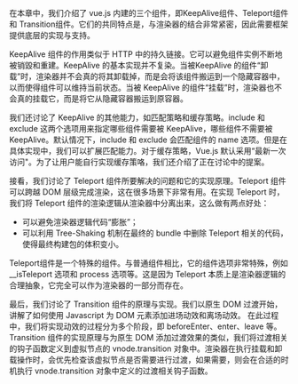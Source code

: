 在本章中，我们介绍了 vue.js 内建的三个组件，即KeepAlive组件、Teleport组件和 Transition组件。它们的共同特点是，与渲染器的结合非常紧密，因此需要框架提供底层的实现与支持。

KeepAlive 组件的作用类似于 HTTP 中的持久链接。它可以避免组件实例不断地被销毀和重建。KeepAlive 的基本实现并不复染。当被KeepAlive 的组件“卸载”时，渲染器并不会真的将其卸载掉，而是会将该组件搬运到一个隐藏容器中，以而使得组件可以维持当前状态。当被 KeepAlive 的组件“挂载”时，渲染器也不会真的挂载它，而是将它从隐藏容器搬运到原容器。

我们还讨论了 KeepAlive 的其他能力，如匹配策略和缓存策略。include 和 exclude 这两个选项用来指定哪些组件需要被 KeepAlive，哪些组件不需要被 KeepAlive。默认情况下，include 和 exclude 会匹配组件的 name 选项。但是在具体实现中，我们可以扩展匹配能力。对于缓存策略，Vue.js 默认采用“最新一次访问"。为了让用户能自行实现缓存策咯，我们还介绍了正在讨论中的提案。

接看，我们讨论了 Teleport 组件所要解决的问题和它的实现原理。Teleport 组件可以跨越 DOM 层级完成渲染，这在很多场景下非常有用。在实现 Teleport 时，我们将 Teleport 组件的渲染逻辑从渲染器中分离出来，这么做有两点好处：

- 可以避免渲染器逻辑代码“膨胀”；
- 可以利用 Tree-Shaking 机制在最终的 bundle 中删除 Teleport 相关的代码，使得最终构建包的体积变小。

Teleport组件是一个特殊的组件。与普通组件相比，它的组件选项非常特殊，例如 __isTeleport 选项和 process 选项等。这是因为 Teleport 本质上是渲染器逻辑的合理抽象，它完全可以作为渲染器的一部分而存在。

最后，我们讨论了 Transition 组件的原理与实现。我们以原生 DOM 过渡开始，讲解了如何使用 Javascript 为 DOM 元素添加进场动效和离场动效。 在此过程中，我们将实现动效的过程分为多个阶段，即 beforeEnter、enter、leave 等。Transition 组件的实现原理与为原生 DOM 添加过渡效果的类似，我们将过渡相关的钩子函数定义到虚拟节点的 vnode.transition 对象中。渲染器在执行挂载和卸载操作时，会优先检查该虚拟节点是否需要进行过渡，如果需要，则会在合适的时机执行 vnode.transition 对象中定义的过渡相关钩子函数。
